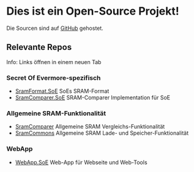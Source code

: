 ﻿# Dies ist ein Open-Source Projekt!

Die Sourcen sind auf <a href="https://github.com/CleanCodeX" target=_>GitHub</a> gehostet.

## Relevante Repos

Info: Links öffnen in einem neuen Tab

### Secret Of Evermore-spezifisch
* <a href="https://github.com/CleanCodeX/SramFormat.SoE" target=_>SramFormat.SoE</a> SoEs SRAM-Format
* <a href="https://github.com/CleanCodeX/SramComparer.SoE" target=_>SramComparer.SoE</a> SRAM-Comparer Implementation für SoE

### Allgemeine SRAM-Funktionalität
* <a href="https://github.com/CleanCodeX/SramComparer" target=_>SramComparer</a> Allgemeine SRAM Vergleichs-Funktionalität
* <a href="https://github.com/CleanCodeX/SramCommons" target=_>SramCommons</a> Allgemeine SRAM Lade- und Speicher-Funktionalität

### WebApp
*  <a href="https://github.com/CleanCodeX/WebApp.SoE" target=_>WebApp.SoE</a> Web-App für Webseite und Web-Tools
